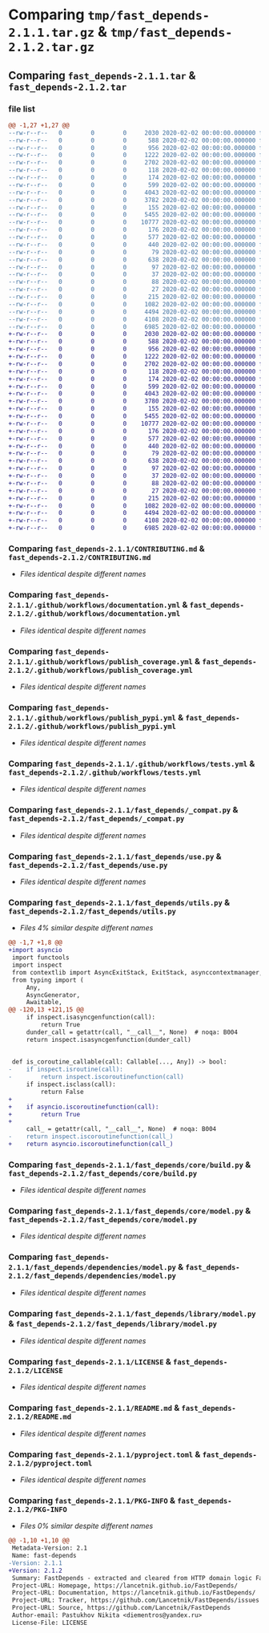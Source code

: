 # Comparing `tmp/fast_depends-2.1.1.tar.gz` & `tmp/fast_depends-2.1.2.tar.gz`

## Comparing `fast_depends-2.1.1.tar` & `fast_depends-2.1.2.tar`

### file list

```diff
@@ -1,27 +1,27 @@
--rw-r--r--   0        0        0     2030 2020-02-02 00:00:00.000000 fast_depends-2.1.1/CONTRIBUTING.md
--rw-r--r--   0        0        0      588 2020-02-02 00:00:00.000000 fast_depends-2.1.1/.github/workflows/documentation.yml
--rw-r--r--   0        0        0      956 2020-02-02 00:00:00.000000 fast_depends-2.1.1/.github/workflows/publish_coverage.yml
--rw-r--r--   0        0        0     1222 2020-02-02 00:00:00.000000 fast_depends-2.1.1/.github/workflows/publish_pypi.yml
--rw-r--r--   0        0        0     2702 2020-02-02 00:00:00.000000 fast_depends-2.1.1/.github/workflows/tests.yml
--rw-r--r--   0        0        0      118 2020-02-02 00:00:00.000000 fast_depends-2.1.1/fast_depends/__about__.py
--rw-r--r--   0        0        0      174 2020-02-02 00:00:00.000000 fast_depends-2.1.1/fast_depends/__init__.py
--rw-r--r--   0        0        0      599 2020-02-02 00:00:00.000000 fast_depends-2.1.1/fast_depends/_compat.py
--rw-r--r--   0        0        0     4043 2020-02-02 00:00:00.000000 fast_depends-2.1.1/fast_depends/use.py
--rw-r--r--   0        0        0     3782 2020-02-02 00:00:00.000000 fast_depends-2.1.1/fast_depends/utils.py
--rw-r--r--   0        0        0      155 2020-02-02 00:00:00.000000 fast_depends-2.1.1/fast_depends/core/__init__.py
--rw-r--r--   0        0        0     5455 2020-02-02 00:00:00.000000 fast_depends-2.1.1/fast_depends/core/build.py
--rw-r--r--   0        0        0    10777 2020-02-02 00:00:00.000000 fast_depends-2.1.1/fast_depends/core/model.py
--rw-r--r--   0        0        0      176 2020-02-02 00:00:00.000000 fast_depends-2.1.1/fast_depends/dependencies/__init__.py
--rw-r--r--   0        0        0      577 2020-02-02 00:00:00.000000 fast_depends-2.1.1/fast_depends/dependencies/model.py
--rw-r--r--   0        0        0      440 2020-02-02 00:00:00.000000 fast_depends-2.1.1/fast_depends/dependencies/provider.py
--rw-r--r--   0        0        0       79 2020-02-02 00:00:00.000000 fast_depends-2.1.1/fast_depends/library/__init__.py
--rw-r--r--   0        0        0      638 2020-02-02 00:00:00.000000 fast_depends-2.1.1/fast_depends/library/model.py
--rw-r--r--   0        0        0       97 2020-02-02 00:00:00.000000 fast_depends-2.1.1/scripts/lint.sh
--rw-r--r--   0        0        0       37 2020-02-02 00:00:00.000000 fast_depends-2.1.1/scripts/publish.sh
--rw-r--r--   0        0        0       88 2020-02-02 00:00:00.000000 fast_depends-2.1.1/scripts/test-cov.sh
--rw-r--r--   0        0        0       27 2020-02-02 00:00:00.000000 fast_depends-2.1.1/scripts/test.sh
--rw-r--r--   0        0        0      215 2020-02-02 00:00:00.000000 fast_depends-2.1.1/.gitignore
--rw-r--r--   0        0        0     1082 2020-02-02 00:00:00.000000 fast_depends-2.1.1/LICENSE
--rw-r--r--   0        0        0     4494 2020-02-02 00:00:00.000000 fast_depends-2.1.1/README.md
--rw-r--r--   0        0        0     4108 2020-02-02 00:00:00.000000 fast_depends-2.1.1/pyproject.toml
--rw-r--r--   0        0        0     6985 2020-02-02 00:00:00.000000 fast_depends-2.1.1/PKG-INFO
+-rw-r--r--   0        0        0     2030 2020-02-02 00:00:00.000000 fast_depends-2.1.2/CONTRIBUTING.md
+-rw-r--r--   0        0        0      588 2020-02-02 00:00:00.000000 fast_depends-2.1.2/.github/workflows/documentation.yml
+-rw-r--r--   0        0        0      956 2020-02-02 00:00:00.000000 fast_depends-2.1.2/.github/workflows/publish_coverage.yml
+-rw-r--r--   0        0        0     1222 2020-02-02 00:00:00.000000 fast_depends-2.1.2/.github/workflows/publish_pypi.yml
+-rw-r--r--   0        0        0     2702 2020-02-02 00:00:00.000000 fast_depends-2.1.2/.github/workflows/tests.yml
+-rw-r--r--   0        0        0      118 2020-02-02 00:00:00.000000 fast_depends-2.1.2/fast_depends/__about__.py
+-rw-r--r--   0        0        0      174 2020-02-02 00:00:00.000000 fast_depends-2.1.2/fast_depends/__init__.py
+-rw-r--r--   0        0        0      599 2020-02-02 00:00:00.000000 fast_depends-2.1.2/fast_depends/_compat.py
+-rw-r--r--   0        0        0     4043 2020-02-02 00:00:00.000000 fast_depends-2.1.2/fast_depends/use.py
+-rw-r--r--   0        0        0     3780 2020-02-02 00:00:00.000000 fast_depends-2.1.2/fast_depends/utils.py
+-rw-r--r--   0        0        0      155 2020-02-02 00:00:00.000000 fast_depends-2.1.2/fast_depends/core/__init__.py
+-rw-r--r--   0        0        0     5455 2020-02-02 00:00:00.000000 fast_depends-2.1.2/fast_depends/core/build.py
+-rw-r--r--   0        0        0    10777 2020-02-02 00:00:00.000000 fast_depends-2.1.2/fast_depends/core/model.py
+-rw-r--r--   0        0        0      176 2020-02-02 00:00:00.000000 fast_depends-2.1.2/fast_depends/dependencies/__init__.py
+-rw-r--r--   0        0        0      577 2020-02-02 00:00:00.000000 fast_depends-2.1.2/fast_depends/dependencies/model.py
+-rw-r--r--   0        0        0      440 2020-02-02 00:00:00.000000 fast_depends-2.1.2/fast_depends/dependencies/provider.py
+-rw-r--r--   0        0        0       79 2020-02-02 00:00:00.000000 fast_depends-2.1.2/fast_depends/library/__init__.py
+-rw-r--r--   0        0        0      638 2020-02-02 00:00:00.000000 fast_depends-2.1.2/fast_depends/library/model.py
+-rw-r--r--   0        0        0       97 2020-02-02 00:00:00.000000 fast_depends-2.1.2/scripts/lint.sh
+-rw-r--r--   0        0        0       37 2020-02-02 00:00:00.000000 fast_depends-2.1.2/scripts/publish.sh
+-rw-r--r--   0        0        0       88 2020-02-02 00:00:00.000000 fast_depends-2.1.2/scripts/test-cov.sh
+-rw-r--r--   0        0        0       27 2020-02-02 00:00:00.000000 fast_depends-2.1.2/scripts/test.sh
+-rw-r--r--   0        0        0      215 2020-02-02 00:00:00.000000 fast_depends-2.1.2/.gitignore
+-rw-r--r--   0        0        0     1082 2020-02-02 00:00:00.000000 fast_depends-2.1.2/LICENSE
+-rw-r--r--   0        0        0     4494 2020-02-02 00:00:00.000000 fast_depends-2.1.2/README.md
+-rw-r--r--   0        0        0     4108 2020-02-02 00:00:00.000000 fast_depends-2.1.2/pyproject.toml
+-rw-r--r--   0        0        0     6985 2020-02-02 00:00:00.000000 fast_depends-2.1.2/PKG-INFO
```

### Comparing `fast_depends-2.1.1/CONTRIBUTING.md` & `fast_depends-2.1.2/CONTRIBUTING.md`

 * *Files identical despite different names*

### Comparing `fast_depends-2.1.1/.github/workflows/documentation.yml` & `fast_depends-2.1.2/.github/workflows/documentation.yml`

 * *Files identical despite different names*

### Comparing `fast_depends-2.1.1/.github/workflows/publish_coverage.yml` & `fast_depends-2.1.2/.github/workflows/publish_coverage.yml`

 * *Files identical despite different names*

### Comparing `fast_depends-2.1.1/.github/workflows/publish_pypi.yml` & `fast_depends-2.1.2/.github/workflows/publish_pypi.yml`

 * *Files identical despite different names*

### Comparing `fast_depends-2.1.1/.github/workflows/tests.yml` & `fast_depends-2.1.2/.github/workflows/tests.yml`

 * *Files identical despite different names*

### Comparing `fast_depends-2.1.1/fast_depends/_compat.py` & `fast_depends-2.1.2/fast_depends/_compat.py`

 * *Files identical despite different names*

### Comparing `fast_depends-2.1.1/fast_depends/use.py` & `fast_depends-2.1.2/fast_depends/use.py`

 * *Files identical despite different names*

### Comparing `fast_depends-2.1.1/fast_depends/utils.py` & `fast_depends-2.1.2/fast_depends/utils.py`

 * *Files 4% similar despite different names*

```diff
@@ -1,7 +1,8 @@
+import asyncio
 import functools
 import inspect
 from contextlib import AsyncExitStack, ExitStack, asynccontextmanager, contextmanager
 from typing import (
     Any,
     AsyncGenerator,
     Awaitable,
@@ -120,13 +121,15 @@
     if inspect.isasyncgenfunction(call):
         return True
     dunder_call = getattr(call, "__call__", None)  # noqa: B004
     return inspect.isasyncgenfunction(dunder_call)
 
 
 def is_coroutine_callable(call: Callable[..., Any]) -> bool:
-    if inspect.isroutine(call):
-        return inspect.iscoroutinefunction(call)
     if inspect.isclass(call):
         return False
+
+    if asyncio.iscoroutinefunction(call):
+        return True
+
     call_ = getattr(call, "__call__", None)  # noqa: B004
-    return inspect.iscoroutinefunction(call_)
+    return asyncio.iscoroutinefunction(call_)
```

### Comparing `fast_depends-2.1.1/fast_depends/core/build.py` & `fast_depends-2.1.2/fast_depends/core/build.py`

 * *Files identical despite different names*

### Comparing `fast_depends-2.1.1/fast_depends/core/model.py` & `fast_depends-2.1.2/fast_depends/core/model.py`

 * *Files identical despite different names*

### Comparing `fast_depends-2.1.1/fast_depends/dependencies/model.py` & `fast_depends-2.1.2/fast_depends/dependencies/model.py`

 * *Files identical despite different names*

### Comparing `fast_depends-2.1.1/fast_depends/library/model.py` & `fast_depends-2.1.2/fast_depends/library/model.py`

 * *Files identical despite different names*

### Comparing `fast_depends-2.1.1/LICENSE` & `fast_depends-2.1.2/LICENSE`

 * *Files identical despite different names*

### Comparing `fast_depends-2.1.1/README.md` & `fast_depends-2.1.2/README.md`

 * *Files identical despite different names*

### Comparing `fast_depends-2.1.1/pyproject.toml` & `fast_depends-2.1.2/pyproject.toml`

 * *Files identical despite different names*

### Comparing `fast_depends-2.1.1/PKG-INFO` & `fast_depends-2.1.2/PKG-INFO`

 * *Files 0% similar despite different names*

```diff
@@ -1,10 +1,10 @@
 Metadata-Version: 2.1
 Name: fast-depends
-Version: 2.1.1
+Version: 2.1.2
 Summary: FastDepends - extracted and cleared from HTTP domain logic FastAPI Dependency Injection System. Async and sync are both supported.
 Project-URL: Homepage, https://lancetnik.github.io/FastDepends/
 Project-URL: Documentation, https://lancetnik.github.io/FastDepends/
 Project-URL: Tracker, https://github.com/Lancetnik/FastDepends/issues
 Project-URL: Source, https://github.com/Lancetnik/FastDepends
 Author-email: Pastukhov Nikita <diementros@yandex.ru>
 License-File: LICENSE
```

